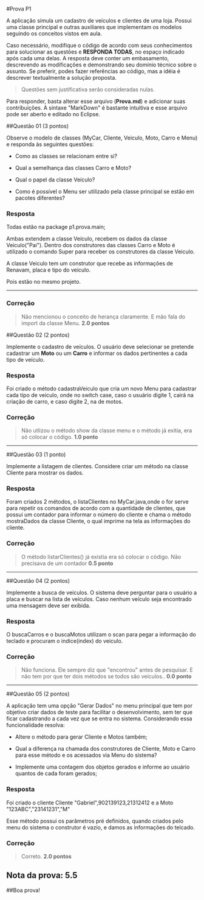 #Prova P1

A aplicação simula um cadastro de veículos e clientes de uma loja. Possui uma classe principal e outras auxiliares que implementam os modelos seguindo os conceitos vistos em aula. 

Caso necessário, modifique o código de acordo com seus conhecimentos para solucionar as questões e **RESPONDA TODAS**, no espaço indicado após cada uma delas. A resposta deve conter um embasamento, descrevendo as modificações e demonstrando seu domínio técnico sobre o assunto. Se preferir, podes fazer referências ao código, mas a idéia é descrever textualmente a solução proposta.


>Questões sem justificativa serão consideradas nulas.

Para responder, basta alterar esse arquivo (**Prova.md**) e adicionar suas contribuições. A sintaxe "MarkDown" é bastante intuitiva e esse arquivo pode ser aberto e editado no Eclipse.


##Questão 01 (3 pontos)

Observe o modelo de classes (MyCar, Cliente, Veiculo, Moto, Carro e Menu) e responda às seguintes questões:

* Como as classes se relacionam entre si?


* Qual a semelhança das classes Carro e Moto?

* Qual o papel da classe Veículo?


* Como é possível o Menu ser utilizado pela classe principal se estão em pacotes diferentes?



### Resposta

Todas estão na package p1.prova.main;

Ambas extendem a classe Veículo, recebem os dados da classe Veiculo("Pai"). Dentro dos construtores das classes Carro e Moto é utilizado o comando Super para receber os construtores da classe Veiculo.

A classe Veiculo tem um construtor que recebe as informações de Renavam, placa e tipo do veiculo.

Pois estão no mesmo projeto.

___________

### Correção

> Não mencionou o conceito de herança claramente. E mão fala do import da classe Menu. **2.0 pontos**

##Questão 02 (2 pontos)


Implemente o cadastro de veículos. O usuário deve selecionar se pretende cadastrar um **Moto** ou um **Carro** e informar os dados pertinentes a cada tipo de veículo.


### Resposta

Foi criado o método cadastraVeiculo que cria um novo Menu para cadastrar cada tipo de veiculo, onde no switch case, caso o usuário digite 1, cairá na criação de carro, e caso digite 2, na de motos.

### Correção

> Não utlizou o método show da classe menu e o método já exitia, era só colocar o código. **1.0 ponto**

__________

##Questão 03 (1 ponto)


Implemente a listagem de clientes. Considere criar um método na classe Cliente para mostrar os dados.


### Resposta

Foram criados 2 métodos, o listaClientes no MyCar.java,onde o for serve para repetir os comandos de acordo com a quantidade de clientes, que possui um contador para informar o número do cliente e chama o método mostraDados da classe Cliente, o qual imprime na tela as informações do cliente.


### Correção

> O método listarClientes() já existia era só colocar o código. Não precisava de um contador **0.5 ponto**
__________

##Questão 04 (2 pontos)


Implemente a busca de veículos. O sistema deve perguntar para o usuário a placa e buscar na lista de veículos. Caso nenhum veículo seja encontrado uma mensagem deve ser exibida.


### Resposta

O buscaCarros e o buscaMotos utilizam o scan para pegar a informação do teclado e procuram o indice(index) do veiculo.


### Correção

> Não funciona. Ele sempre diz que "encontrou" antes de pesquisar. E não tem por que ter dois métodos se todos são veículos.. **0.0 ponto**
__________

##Questão 05 (2 pontos)


A aplicação tem uma opção "Gerar Dados" no menu principal que tem por objetivo criar dados de teste para facilitar o desenvolvimento, sem ter que ficar cadastrando a cada vez que se entra no sistema. Considerando essa funcionalidade resolva: 


* Altere o método para gerar Cliente e Motos também;

* Qual a diferença na chamada dos construtores de Cliente, Moto e Carro para esse método e os acessados via Menu do sistema?

* Implemente uma contagem dos objetos gerados e informe ao usuário quantos de cada foram gerados;



### Resposta

Foi criado o cliente Cliente "Gabriel",902139123,21312412 e a Moto "123ABC","23141231","M"

Esse método possui os parâmetros pré definidos, quando criados pelo menu do sistema o construtor é vazio, e damos as informações do telcado.

### Correção

> Correto. **2.0 pontos**



## Nota da prova: 5.5


##Boa prova!